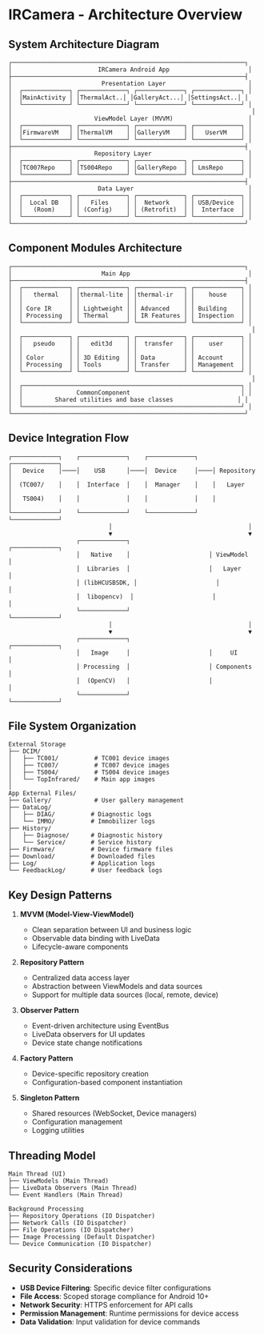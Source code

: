 # IRCamera - Architecture Overview

## System Architecture Diagram

```
┌─────────────────────────────────────────────────────────────────┐
│                        IRCamera Android App                      │
├─────────────────────────────────────────────────────────────────┤
│                         Presentation Layer                       │
│  ┌─────────────┐ ┌─────────────┐ ┌─────────────┐ ┌─────────────┐ │
│  │MainActivity │ │ThermalAct..│ │GalleryAct...│ │SettingsAct..│ │
│  └─────────────┘ └─────────────┘ └─────────────┘ └─────────────┘ │
│                                                                   │
│                       ViewModel Layer (MVVM)                     │
│  ┌─────────────┐ ┌─────────────┐ ┌─────────────┐ ┌─────────────┐ │
│  │FirmwareVM   │ │ThermalVM    │ │GalleryVM    │ │   UserVM    │ │
│  └─────────────┘ └─────────────┘ └─────────────┘ └─────────────┘ │
├─────────────────────────────────────────────────────────────────┤
│                       Repository Layer                           │
│  ┌─────────────┐ ┌─────────────┐ ┌─────────────┐ ┌─────────────┐ │
│  │TC007Repo    │ │TS004Repo    │ │GalleryRepo  │ │ LmsRepo     │ │
│  └─────────────┘ └─────────────┘ └─────────────┘ └─────────────┘ │
├─────────────────────────────────────────────────────────────────┤
│                        Data Layer                                │
│  ┌─────────────┐ ┌─────────────┐ ┌─────────────┐ ┌─────────────┐ │
│  │  Local DB   │ │   Files     │ │  Network    │ │ USB/Device  │ │
│  │   (Room)    │ │ (Config)    │ │ (Retrofit)  │ │  Interface  │ │
│  └─────────────┘ └─────────────┘ └─────────────┘ └─────────────┘ │
└─────────────────────────────────────────────────────────────────┘
```

## Component Modules Architecture

```
┌─────────────────────────────────────────────────────────────────┐
│                         Main App                                 │
├─────────────────────────────────────────────────────────────────┤
│  ┌─────────────┐ ┌─────────────┐ ┌─────────────┐ ┌─────────────┐ │
│  │   thermal   │ │thermal-lite │ │thermal-ir   │ │    house    │ │
│  │             │ │             │ │             │ │             │ │
│  │ Core IR     │ │ Lightweight │ │ Advanced    │ │ Building    │ │
│  │ Processing  │ │ Thermal     │ │ IR Features │ │ Inspection  │ │
│  └─────────────┘ └─────────────┘ └─────────────┘ └─────────────┘ │
│                                                                   │
│  ┌─────────────┐ ┌─────────────┐ ┌─────────────┐ ┌─────────────┐ │
│  │   pseudo    │ │   edit3d    │ │  transfer   │ │    user     │ │
│  │             │ │             │ │             │ │             │ │
│  │ Color       │ │ 3D Editing  │ │ Data        │ │ Account     │ │
│  │ Processing  │ │ Tools       │ │ Transfer    │ │ Management  │ │
│  └─────────────┘ └─────────────┘ └─────────────┘ └─────────────┘ │
│                                                                   │
│  ┌─────────────────────────────────────────────────────────────┐ │
│  │               CommonComponent                               │ │
│  │         Shared utilities and base classes                  │ │
│  └─────────────────────────────────────────────────────────────┘ │
└─────────────────────────────────────────────────────────────────┘
```

## Device Integration Flow

```
┌─────────────┐    ┌─────────────┐    ┌─────────────┐    ┌─────────────┐
│   Device    │────│    USB      │────│  Device     │────│ Repository  │
│  (TC007/    │    │  Interface  │    │  Manager    │    │   Layer     │
│   TS004)    │    │             │    │             │    │             │
└─────────────┘    └─────────────┘    └─────────────┘    └─────────────┘
                            │                                      │
                            ▼                                      ▼
                   ┌─────────────┐                      ┌─────────────┐
                   │   Native    │                      │ ViewModel   │
                   │  Libraries  │                      │   Layer     │
                   │ (libHCUSBSDK, │                      │             │
                   │  libopencv)  │                      │             │
                   └─────────────┘                      └─────────────┘
                            │                                      │
                            ▼                                      ▼
                   ┌─────────────┐                      ┌─────────────┐
                   │   Image     │                      │     UI      │
                   │ Processing  │                      │ Components  │
                   │  (OpenCV)   │                      │             │
                   └─────────────┘                      └─────────────┘
```

## File System Organization

```
External Storage
├── DCIM/
│   ├── TC001/          # TC001 device images
│   ├── TC007/          # TC007 device images
│   ├── TS004/          # TS004 device images
│   └── TopInfrared/    # Main app images
│
App External Files/
├── Gallery/            # User gallery management
├── DataLog/           
│   ├── DIAG/          # Diagnostic logs
│   └── IMMO/          # Immobilizer logs
├── History/
│   ├── Diagnose/      # Diagnostic history
│   └── Service/       # Service history
├── Firmware/          # Device firmware files
├── Download/          # Downloaded files
├── Log/               # Application logs
└── FeedbackLog/       # User feedback logs
```

## Key Design Patterns

1. **MVVM (Model-View-ViewModel)**
   - Clean separation between UI and business logic
   - Observable data binding with LiveData
   - Lifecycle-aware components

2. **Repository Pattern**
   - Centralized data access layer
   - Abstraction between ViewModels and data sources
   - Support for multiple data sources (local, remote, device)

3. **Observer Pattern**
   - Event-driven architecture using EventBus
   - LiveData observers for UI updates
   - Device state change notifications

4. **Factory Pattern**
   - Device-specific repository creation
   - Configuration-based component instantiation

5. **Singleton Pattern**
   - Shared resources (WebSocket, Device managers)
   - Configuration management
   - Logging utilities

## Threading Model

```
Main Thread (UI)
├── ViewModels (Main Thread)
├── LiveData Observers (Main Thread)
└── Event Handlers (Main Thread)

Background Processing
├── Repository Operations (IO Dispatcher)
├── Network Calls (IO Dispatcher)
├── File Operations (IO Dispatcher)
├── Image Processing (Default Dispatcher)
└── Device Communication (IO Dispatcher)
```

## Security Considerations

- **USB Device Filtering**: Specific device filter configurations
- **File Access**: Scoped storage compliance for Android 10+
- **Network Security**: HTTPS enforcement for API calls
- **Permission Management**: Runtime permissions for device access
- **Data Validation**: Input validation for device commands